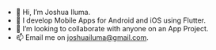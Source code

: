 - 👋 Hi, I’m Joshua Iluma.
- 👀 I develop Mobile Apps for Android and iOS using Flutter.
- 💞️ I’m looking to collaborate with anyone on an App Project.
- 📫 Email me on joshuailuma@gmail.com.

<!---
Joshuailuma/Joshuailuma is a ✨ special ✨ repository because its `README.md` (this file) appears on your GitHub profile.
You can click the Preview link to take a look at your changes.
--->
